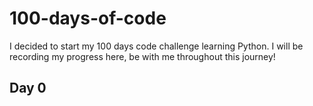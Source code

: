 # 100-days-of-code
I decided to start my 100 days code challenge learning Python. I will be recording my progress here, be with me throughout this journey!

## Day 0
